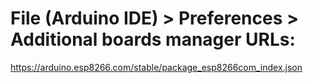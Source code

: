 
# File (Arduino IDE) > Preferences > Additional boards manager URLs:

https://arduino.esp8266.com/stable/package_esp8266com_index.json

